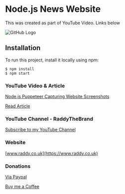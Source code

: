 # Node.js News Website

This was created as part of YouTube Video. Links below

![GitHub Logo](https://raddy.co.uk/wp-content/uploads/2020/09/thumbnail-default.jpg)

## Installation
To run this project, install it locally using npm:

```
$ npm install
$ npm start
```

### YouTube Video & Article

[Node.js Puppeteer Capturing Website Screenshots](https://www.youtube.com/watch?v=azOE6wH-cok)

[Read Article](https://raddy.co.uk/blog/node-js-puppeteer-capturing-website-screenshots-for-beginners/)

### YouTube Channel - RaddyTheBrand

[Subscribe to my YouTube Channel](https://www.youtube.com/channel/UCvXscyQ0cLzPZeNOeXI45Sw?sub_confirmation=1)

### Website
[www.raddy.co.uk](https://www.raddy.co.uk)

### Donations
[Via Paypal](https://www.paypal.me/RadoslavAngelov)

[Buy me a Coffee](https://www.buymeacoffee.com/RaddyTheBrand)
